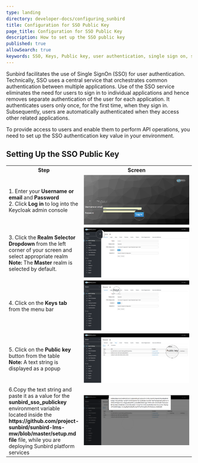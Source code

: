 ```yaml
---
type: landing
directory: developer-docs/configuring_sunbird
title: Configuration for SSO Public Key 
page_title: Configuration for SSO Public Key 
description: How to set up the SSO public key
published: true
allowSearch: true
keywords: SSO, Keys, Public key, user authentication, single sign on, single signon, singlesignon, sign in
---
```


Sunbird facilitates the use of Single SignOn (SSO) for user authentication. Technically, SSO uses a central service that orchestrates common authentication between multiple applications. Use of the SSO service eliminates the need for users to sign in to individual applications and hence removes separate authentication of the user for each application. It authenticates users only once, for the first time, when they sign in. Subsequently, users are automatically authenticated when they access other related applications. 

To provide access to users and enable them to perform API operations, you need to set up the SSO authentication key value in your environment.

## Setting Up the SSO Public Key

<table>

<tr>
<th style="width:35%;">Step</th>
<th style="width:65%;">Screen</th>
 </tr>
  
<tr>
<td>
1. Enter your <b>Username or email</b> and <b>Password</b><br>
2. Click <b>Log in</b> to log into the Keycloak admin console
</td>
<td><img src="pages\developer-docs\configuring_sunbird\images\keycloak_login.png"></td>
</tr>
 
<tr>
  <td> 
3. Click the <b>Realm Selector Dropdown</b> from the left corner of your screen and select appropriate realm <br>
<b>Note:</b> The <b>Master</b> realm is selected by default.
	</td>
	<td><img src="pages\developer-docs\configuring_sunbird\images\realm_select.png"></td>
	</tr>
	
  <tr>
  <td> 
  4. Click on the <b>Keys tab</b> from the menu bar
  </td>
  <td><img src="pages\developer-docs\configuring_sunbird\images\select_key_tab.png"></td>
  </tr>
  
  <tr>
  <td> 
  5. Click on the <b>Public key</b> button from the table<br>
  <b>Note:</b> A text string is displayed as a popup 
  </td>
  <td>
  <img src="pages\developer-docs\configuring_sunbird\images\public_key_btn.png">
  </td>
  </tr>
  
  <tr>
  <td> 
	  6.Copy the text string and paste it as a value for the <b>sunbird_sso_publickey</b> environment variable located inside the <b> https://github.com/project-sunbird/sunbird-lms-mw/blob/master/setup.md file</b> file, while you are deploying Sunbird platform services 
  </td>
  <td><img src="pages\developer-docs\configuring_sunbird\images\copy_token.png"></td>
  </tr>
  
</table>
